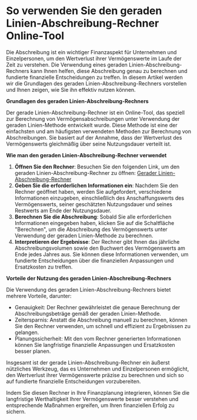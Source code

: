 So verwenden Sie den geraden Linien-Abschreibung-Rechner Online-Tool
====================================================================

Die Abschreibung ist ein wichtiger Finanzaspekt für Unternehmen und Einzelpersonen, um den Wertverlust ihrer Vermögenswerte im Laufe der Zeit zu verstehen. Die Verwendung eines geraden Linien-Abschreibung-Rechners kann Ihnen helfen, diese Abschreibung genau zu berechnen und fundierte finanzielle Entscheidungen zu treffen. In diesem Artikel werden wir die Grundlagen des geraden Linien-Abschreibung-Rechners vorstellen und Ihnen zeigen, wie Sie ihn effektiv nutzen können.

**Grundlagen des geraden Linien-Abschreibung-Rechners**

Der gerade Linien-Abschreibung-Rechner ist ein Online-Tool, das speziell zur Berechnung von Vermögensabschreibungen unter Verwendung der geraden Linien-Methode entwickelt wurde. Diese Methode ist eine der einfachsten und am häufigsten verwendeten Methoden zur Berechnung von Abschreibungen. Sie basiert auf der Annahme, dass der Wertverlust des Vermögenswerts gleichmäßig über seine Nutzungsdauer verteilt ist.

**Wie man den geraden Linien-Abschreibung-Rechner verwendet**

1. **Öffnen Sie den Rechner**: Besuchen Sie den folgenden Link, um den geraden Linien-Abschreibung-Rechner zu öffnen: [Gerader Linien-Abschreibung-Rechner](https://www.onlinecalculatorsfree.com/de/financial/straight-line-depreciation-calculator.html)
2. **Geben Sie die erforderlichen Informationen ein**: Nachdem Sie den Rechner geöffnet haben, werden Sie aufgefordert, verschiedene Informationen einzugeben, einschließlich des Anschaffungswerts des Vermögenswerts, seiner geschätzten Nutzungsdauer und seines Restwerts am Ende der Nutzungsdauer.
3. **Berechnen Sie die Abschreibung**: Sobald Sie alle erforderlichen Informationen eingegeben haben, klicken Sie auf die Schaltfläche "Berechnen", um die Abschreibung des Vermögenswerts unter Verwendung der geraden Linien-Methode zu berechnen.
4. **Interpretieren der Ergebnisse**: Der Rechner gibt Ihnen das jährliche Abschreibungsvolumen sowie den Buchwert des Vermögenswerts am Ende jedes Jahres aus. Sie können diese Informationen verwenden, um fundierte Entscheidungen über die finanziellen Anpassungen und Ersatzkosten zu treffen.

**Vorteile der Nutzung des geraden Linien-Abschreibung-Rechners**

Die Verwendung des geraden Linien-Abschreibung-Rechners bietet mehrere Vorteile, darunter:

- Genauigkeit: Der Rechner gewährleistet die genaue Berechnung der Abschreibungsbeträge gemäß der geraden Linien-Methode.
- Zeitersparnis: Anstatt die Abschreibung manuell zu berechnen, können Sie den Rechner verwenden, um schnell und effizient zu Ergebnissen zu gelangen.
- Planungssicherheit: Mit den vom Rechner generierten Informationen können Sie langfristige finanzielle Anpassungen und Ersatzkosten besser planen.

Insgesamt ist der gerade Linien-Abschreibung-Rechner ein äußerst nützliches Werkzeug, das es Unternehmen und Einzelpersonen ermöglicht, den Wertverlust ihrer Vermögenswerte präzise zu berechnen und sich so auf fundierte finanzielle Entscheidungen vorzubereiten.

Indem Sie diesen Rechner in Ihre Finanzplanung integrieren, können Sie die langfristige Werthaltigkeit Ihrer Vermögenswerte besser verstehen und entsprechende Maßnahmen ergreifen, um Ihren finanziellen Erfolg zu sichern.